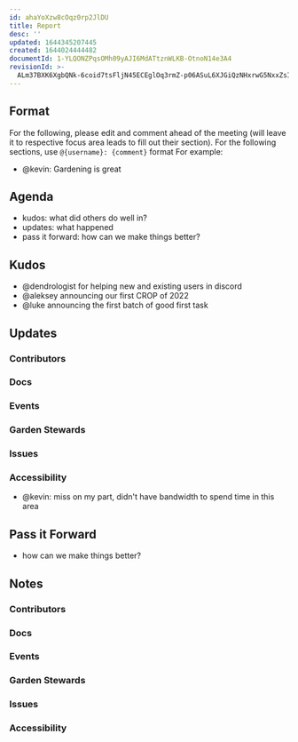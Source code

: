 ```yaml
---
id: ahaYoXzw8cOqz0rp2JlDU
title: Report
desc: ''
updated: 1644345207445
created: 1644024444482
documentId: 1-YLQONZPqsOMh09yAJI6MdATtznWLKB-OtnoN14e3A4
revisionId: >-
  ALm37BXK6XgbQNk-6coid7tsFljN45ECEglOq3rmZ-p06ASuL6XJGiQzNHxrwG5NxxZsIhTJVlenFwWYcHz7_g
---
```


## Format
For the following, please edit and comment ahead of the meeting (will leave it to respective focus area leads to fill out their section). For the following sections, use `@{username}: {comment}` format
For example:

- @kevin: Gardening is great


## Agenda
- kudos: what did others do well in?
- updates: what happened
- pass it forward: how can we make things better?

## Kudos

- @dendrologist for helping new and existing users in discord
- @aleksey announcing our first CROP of 2022
- @luke announcing the first batch of good first task

## Updates

### Contributors

### Docs

### Events

### Garden Stewards

### Issues

### Accessibility
- @kevin: miss on my part, didn't have bandwidth to spend time in this area

## Pass it Forward
- how can we make things better?

## Notes




### Contributors
### Docs
### Events
### Garden Stewards
### Issues
### Accessibility